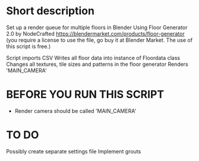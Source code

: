 # Short description
Set up a render queue for multiple floors in Blender
Using Floor Generator 2.0 by NodeCrafted https://blendermarket.com/products/floor-generator (you require a license to use the file, go buy it at Blender Market. The use of this script is free.)

Script imports CSV
Writes all floor data into instance of Floordata class
Changes all textures, tile sizes and patterns in the floor generator
Renders 'MAIN_CAMERA'

# BEFORE YOU RUN THIS SCRIPT
<!-- Make sure to make the following changes in the Floor Generator 2.0 Blendfile: -->
<!-- - Regular floor object should be called: 'floor_regular', for herringbone: 'floor_herringbone' -->
<!-- - Regular floor material should be called: 'floor_mat_regular', for herringbone: 'floor_mat_herringbone' -->
- Render camera should be called 'MAIN_CAMERA'
<!-- - The 9 TEXTURE NODES in both floor materials should be named AND labeled **tex00, tex01, tex02 ... tex08** -->
<!-- - The MultiTexture Group in both floor materials (the one with the 16 outputs) must be named AND labeled 'MultiTexGroup' -->
<!-- - The reroute node in both floor materials next to the MultiTexGroup must be named AND labeled 'MultiTexReroute' -->

# TO DO
Possibly create separate settings file
Implement grouts
